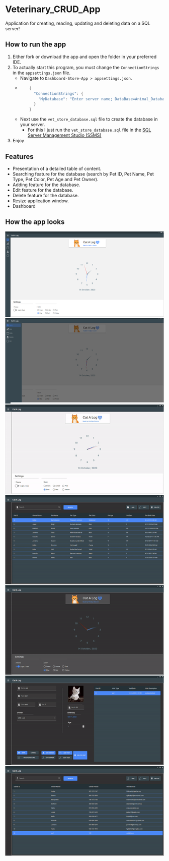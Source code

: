 # Veterinary_CRUD_App
Application for creating, reading, updating and deleting data on a SQL server!

 ## How to run the app
   1. Either fork or download the app and open the folder in your preferred IDE.
 2. To actually start this program, you must change the `ConnectionStrings` in the `appsettings.json` file.
      - Navigate to `Dashboard-Store-App > appsettings.json`.
      - ``` c#
            {
              "ConnectionStrings": {
                "MyDatabase": "Enter server name; DataBase=Animal_Database; Integrated Security=true; Encrypt=False;"
              }
            }
        ```
      - Next use the `vet_store_database.sql` file to create the database in your server.
        - For this I just run the `vet_store_database.sql` file in the [SQL Server Management Studio (SSMS)](https://learn.microsoft.com/en-us/sql/ssms/download-sql-server-management-studio-ssms?redirectedfrom=MSDN&view=sql-server-ver16)
   3. Enjoy
    
 ## Features
- Presentation of a detailed table of content.
- Searching feature for the database (search by Pet ID, Pet Name, Pet Type, Pet Color, Pet Age and Pet Owner).
- Adding feature for the database.
- Edit feature for the database.
- Delete feature for the database.
- Resize application window.
- Dashboard

 ## How the app looks
![alt text](https://github.com/PinkFlamingoz/Veterinary_CRUD_App/blob/master/VCA1.png)
![alt text](https://github.com/PinkFlamingoz/Veterinary_CRUD_App/blob/master/VCA2.png)
![alt text](https://github.com/PinkFlamingoz/Veterinary_CRUD_App/blob/master/ezgif-1-d930d432f7.gif)
![alt text](https://github.com/PinkFlamingoz/Veterinary_CRUD_App/blob/master/ezgif-1-cdec02a9cf.gif)
![alt text](https://github.com/PinkFlamingoz/Veterinary_CRUD_App/blob/master/ezgif-1-3cdbf10484.gif)
![alt text](https://github.com/PinkFlamingoz/Veterinary_CRUD_App/blob/master/ezgif-1-2c84cd19f7.gif)
![alt text](https://github.com/PinkFlamingoz/Veterinary_CRUD_App/blob/master/ezgif-1-12e522ca58.gif)
